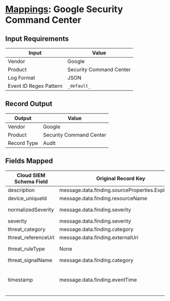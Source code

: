 # [Mappings](README.md): Google Security Command Center

## Input Requirements

|Input|Value|
|-----|-----|
|Vendor|Google|
|Product|Security Command Center|
|Log Format|JSON|
|Event ID Regex Pattern|`_default_`|

## Record Output

|Output|Value|
|------|-----|
|Vendor|Google|
|Product|Security Command Center|
|Record Type|Audit|

## Fields Mapped

|Cloud SIEM Schema Field|Original Record Key|Notes|
|-----------------------|-------------------|-----|
|description|message.data.finding.sourceProperties.Explanation||
|device_uniqueId|message.data.finding.resourceName||
|normalizedSeverity|message.data.finding.severity|This is a lookup field. More info to come in the catalog later...|
|severity|message.data.finding.severity||
|threat_category|message.data.finding.category||
|threat_referenceUrl|message.data.finding.externalUri||
|threat_ruleType|None|The static text `direct` is populated in this schema field.|
|threat_signalName|message.data.finding.category||
|timestamp|message.data.finding.eventTime|We expect the orginal record value of `message.data.finding.eventTime` is in the format `yyyy-MM-dd'T'HH:mm:ss`|

